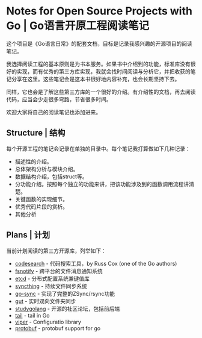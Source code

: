 # Notes for Open Source Projects with Go | Go语言开原工程阅读笔记

这个项目是《Go语言日常》的配套文档，目标是记录我感兴趣的开源项目的阅读笔记。

我选择阅读工程的基本原则是为书本服务。如果书中介绍到的功能，标准库没有很好的实现，而有优秀的第三方库实现，我就会找时间阅读与分析它，并把收获的笔记分享在这里。这些笔记会是这本书很好地内容补充，也会长期坚持下去。

同样，它也会是了解这些第三方库的一个很好的介绍。有介绍性的文档，再去阅读代码，应当会少走很多弯路，节省很多时间。

欢迎大家将自己的阅读笔记也添加进来。

## Structure | 结构

每个开源工程的笔记会记录在单独的目录中。每个笔记我打算做如下几种记录：

- 描述性的介绍。
- 总体架构分析与模块介绍。
- 数据结构介绍，包括struct等。
- 分功能介绍。按照每个独立的功能来讲，把该功能涉及到的函数调用流程讲清楚。
- 关键函数的实现细节。
- 优秀代码片段的赏析。
- 其他分析

## Plans | 计划

当前计划阅读的第三方开源库，列举如下：

- [codesearch](https://github.com/google/codesearch) - 代码搜索工具，by Russ Cox (one of the Go authors)
- [fsnotify](https://github.com/fsnotify/fsnotify) - 跨平台的文件消息通知系统
- [etcd](https://github.com/etcd-io/etcd) - 分布式配置系统兼键值库
- [syncthing](https://github.com/syncthing/syncthing) - 持续文件同步系统
- [go-sync](https://github.com/Redundancy/go-sync) - 实现了完整的ZSync/rsync功能
- [gut](https://github.com/tillberg/gut) - 实时双向文件夹同步
- [studygolang](https://github.com/studygolang/studygolang) - 开源的社区论坛，包括前后端
- [tail](https://github.com/hpcloud/tail) - tail in Go
- [viper](https://github.com/spf13/viper) - Configuratio library
- [protobuf](https://github.com/golang/protobuf) - protobuf support for go
